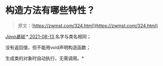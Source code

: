 <!--yml
category: 未分类
date: 0001-01-01 00:00:00
-->

# 构造方法有哪些特性？

> 原文：[https://zwmst.com/324.html](https://zwmst.com/324.html)

   [ *Java基础* ](https://zwmst.com/java%e5%9f%ba%e7%a1%80)*[ <time datetime="2021-08-13T08:11:39+08:00"> 2021-08-13 </time> ](https://zwmst.com/324.html)  名字与类名相同；

没有返回值，但不能用void声明构造函数；

生成类的对象时自动执行，无需调用。*